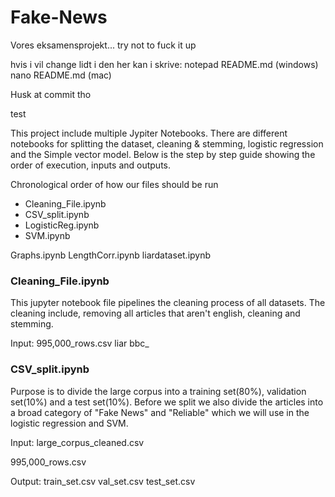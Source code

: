 # Fake-News
Vores eksamensprojekt... try not to fuck it up

hvis i vil change lidt i den her kan i skrive:
notepad README.md (windows)
nano README.md (mac)

Husk at commit tho

test




This project include multiple Jypiter Notebooks. There are different notebooks for splitting the dataset, cleaning & stemming, logistic regression and the Simple vector model. Below is the step by step guide showing the order of execution, inputs and outputs. 


Chronological order of how our files should be run

- Cleaning_File.ipynb
- CSV_split.ipynb
- LogisticReg.ipynb
- SVM.ipynb


Graphs.ipynb
LengthCorr.ipynb
liardataset.ipynb


### Cleaning_File.ipynb
This jupyter notebook file pipelines the cleaning process of all datasets. The cleaning include, removing all articles that aren't english, cleaning and stemming. 

Input:
  995,000_rows.csv
  liar
  bbc_
  


### CSV_split.ipynb

Purpose is to divide the large corpus into a training set(80%), validation set(10%) and a test set(10%). 
Before we split we also divide the articles into a broad category of "Fake News" and "Reliable" which we will use in the logistic regression and SVM. 

Input:
  large_corpus_cleaned.csv
  
  995,000_rows.csv

Output:
  train_set.csv
  val_set.csv
  test_set.csv
  
  
  










